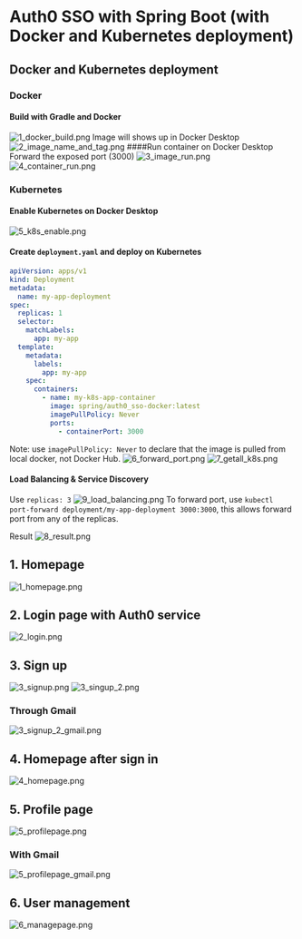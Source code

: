 # Auth0 SSO with Spring Boot (with Docker and Kubernetes deployment)
## Docker and Kubernetes deployment
### Docker
#### Build with Gradle and Docker
![1_docker_build.png](src/main/resources/images/docker/1_docker_build.png)
Image will shows up in Docker Desktop
![2_image_name_and_tag.png](src/main/resources/images/docker/2_image_name_and_tag.png)
####Run container on Docker Desktop
Forward the exposed port (3000)
![3_image_run.png](src/main/resources/images/docker/3_image_run.png)
![4_container_run.png](src/main/resources/images/docker/4_container_run.png)
### Kubernetes
#### Enable Kubernetes on Docker Desktop
![5_k8s_enable.png](src/main/resources/images/docker/5_k8s_enable.png)
#### Create `deployment.yaml` and deploy on Kubernetes
```yaml
apiVersion: apps/v1
kind: Deployment
metadata:
  name: my-app-deployment
spec:
  replicas: 1
  selector:
    matchLabels:
      app: my-app
  template:
    metadata:
      labels:
        app: my-app
    spec:
      containers:
        - name: my-k8s-app-container
          image: spring/auth0_sso-docker:latest
          imagePullPolicy: Never
          ports:
            - containerPort: 3000
```
Note: use `imagePullPolicy: Never` to declare that the image is pulled from local docker, not Docker Hub.
![6_forward_port.png](src/main/resources/images/docker/6_forward_port.png)
![7_getall_k8s.png](src/main/resources/images/docker/7_getall_k8s.png)
#### Load Balancing & Service Discovery
Use `replicas: 3`
![9_load_balancing.png](src/main/resources/images/docker/9_load_balancing.png)
To forward port, use `kubectl port-forward deployment/my-app-deployment 3000:3000`, this allows forward port from any of the replicas.


Result
![8_result.png](src/main/resources/images/docker/8_result.png)
## 1. Homepage
![1_homepage.png](src/main/resources/images/1_homepage.png)
## 2. Login page with Auth0 service
![2_login.png](src/main/resources/images/2_login.png)
## 3. Sign up
![3_signup.png](src/main/resources/images/3_signup.png)
![3_singup_2.png](src/main/resources/images/3_singup_2.png)
### Through Gmail
![3_signup_2_gmail.png](src/main/resources/images/3_signup_2_gmail.png)

## 4. Homepage after sign in
![4_homepage.png](src/main/resources/images/4_homepage.png)
## 5. Profile page
![5_profilepage.png](src/main/resources/images/5_profilepage.png)
### With Gmail
![5_profilepage_gmail.png](src/main/resources/images/5_profilepage_gmail.png)
## 6. User management
![6_managepage.png](src/main/resources/images/6_managepage.png)